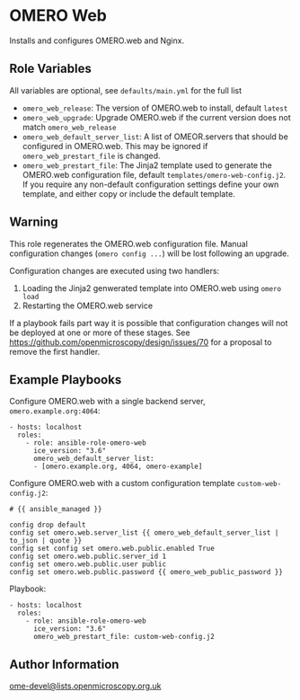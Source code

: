 OMERO Web
=========

Installs and configures OMERO.web and Nginx.


Role Variables
--------------

All variables are optional, see `defaults/main.yml` for the full list

- `omero_web_release`: The version of OMERO.web to install, default `latest`
- `omero_web_upgrade`: Upgrade OMERO.web if the current version does not match `omero_web_release`
- `omero_web_default_server_list`: A list of OMEOR.servers that should be configured in OMERO.web.
  This may be ignored if `omero_web_prestart_file` is changed.
- `omero_web_prestart_file`: The Jinja2 template used to generate the OMERO.web configuration file, default `templates/omero-web-config.j2`.
  If you require any non-default configuration settings define your own template, and either copy or include the default template.


Warning
-------

This role regenerates the OMERO.web configuration file.
Manual configuration changes (`omero config ...`) will be lost following an upgrade.

Configuration changes are executed using two handlers:
1. Loading the Jinja2 genwerated template into OMERO.web using `omero load`
2. Restarting the OMERO.web service

If a playbook fails part way it is possible that configuration changes will not be deployed at one or more of these stages.
See https://github.com/openmicroscopy/design/issues/70 for a proposal to remove the first handler.


Example Playbooks
-----------------

Configure OMERO.web with a single backend server, `omero.example.org:4064`:

    - hosts: localhost
      roles:
        - role: ansible-role-omero-web
          ice_version: "3.6"
          omero_web_default_server_list:
          - [omero.example.org, 4064, omero-example]

Configure OMERO.web with a custom configuration template `custom-web-config.j2`:

    # {{ ansible_managed }}

    config drop default
    config set omero.web.server_list {{ omero_web_default_server_list | to_json | quote }}
    config set config set omero.web.public.enabled True
    config set omero.web.public.server_id 1
    config set omero.web.public.user public
    config set omero.web.public.password {{ omero_web_public_password }}

Playbook:

    - hosts: localhost
      roles:
        - role: ansible-role-omero-web
          ice_version: "3.6"
          omero_web_prestart_file: custom-web-config.j2


Author Information
------------------

ome-devel@lists.openmicroscopy.org.uk

